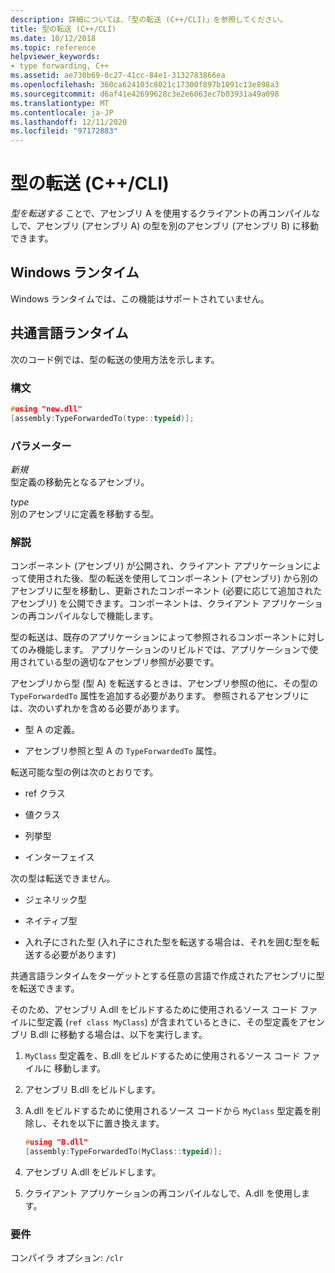 ```yaml
---
description: 詳細については、「型の転送 (C++/CLI)」を参照してください。
title: 型の転送 (C++/CLI)
ms.date: 10/12/2018
ms.topic: reference
helpviewer_keywords:
- type forwarding, C++
ms.assetid: ae730b69-0c27-41cc-84e1-3132783866ea
ms.openlocfilehash: 360ca624103c8021c17300f897b1091c13e898a3
ms.sourcegitcommit: d6af41e42699628c3e2e6063ec7b03931a49a098
ms.translationtype: MT
ms.contentlocale: ja-JP
ms.lasthandoff: 12/11/2020
ms.locfileid: "97172883"
---
```

# <a name="type-forwarding-ccli"></a>型の転送 (C++/CLI)

*型を転送する* ことで、アセンブリ A を使用するクライアントの再コンパイルなしで、アセンブリ (アセンブリ A) の型を別のアセンブリ (アセンブリ B) に移動できます。

## <a name="windows-runtime"></a>Windows ランタイム

Windows ランタイムでは、この機能はサポートされていません。

## <a name="common-language-runtime"></a>共通言語ランタイム

次のコード例では、型の転送の使用方法を示します。

### <a name="syntax"></a>構文

```cpp
#using "new.dll"
[assembly:TypeForwardedTo(type::typeid)];
```

### <a name="parameters"></a>パラメーター

*新規*<br/>
型定義の移動先となるアセンブリ。

*type*<br/>
別のアセンブリに定義を移動する型。

### <a name="remarks"></a>解説

コンポーネント (アセンブリ) が公開され、クライアント アプリケーションによって使用された後、型の転送を使用してコンポーネント (アセンブリ) から別のアセンブリに型を移動し、更新されたコンポーネント (必要に応じて追加されたアセンブリ) を公開できます。コンポーネントは、クライアント アプリケーションの再コンパイルなしで機能します。

型の転送は、既存のアプリケーションによって参照されるコンポーネントに対してのみ機能します。 アプリケーションのリビルドでは、アプリケーションで使用されている型の適切なアセンブリ参照が必要です。

アセンブリから型 (型 A) を転送するときは、アセンブリ参照の他に、その型の `TypeForwardedTo` 属性を追加する必要があります。 参照されるアセンブリには、次のいずれかを含める必要があります。

- 型 A の定義。

- アセンブリ参照と型 A の `TypeForwardedTo` 属性。

転送可能な型の例は次のとおりです。

- ref クラス

- 値クラス

- 列挙型

- インターフェイス

次の型は転送できません。

- ジェネリック型

- ネイティブ型

- 入れ子にされた型 (入れ子にされた型を転送する場合は、それを囲む型を転送する必要があります)

共通言語ランタイムをターゲットとする任意の言語で作成されたアセンブリに型を転送できます。

そのため、アセンブリ A.dll をビルドするために使用されるソース コード ファイルに型定義 (`ref class MyClass`) が含まれているときに、その型定義をアセンブリ B.dll に移動する場合は、以下を実行します。

1. `MyClass` 型定義を、B.dll をビルドするために使用されるソース コード ファイルに 移動します。

2. アセンブリ B.dll をビルドします。

3. A.dll をビルドするために使用されるソース コードから `MyClass` 型定義を削除し、それを以下に置き換えます。

    ```cpp
    #using "B.dll"
    [assembly:TypeForwardedTo(MyClass::typeid)];
    ```

4. アセンブリ A.dll をビルドします。

5. クライアント アプリケーションの再コンパイルなしで、A.dll を使用します。

### <a name="requirements"></a>要件

コンパイラ オプション: `/clr`
